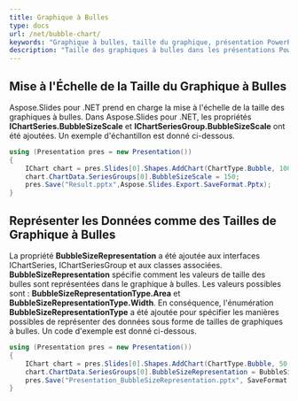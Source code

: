 ```yaml
---
title: Graphique à Bulles
type: docs
url: /net/bubble-chart/
keywords: "Graphique à bulles, taille du graphique, présentation PowerPoint, C#, Csharp, Aspose.Slides pour .NET"
description: "Taille des graphiques à bulles dans les présentations PowerPoint en C# ou .NET"
---
```


## **Mise à l'Échelle de la Taille du Graphique à Bulles**
Aspose.Slides pour .NET prend en charge la mise à l'échelle de la taille des graphiques à bulles. Dans Aspose.Slides pour .NET, les propriétés **IChartSeries.BubbleSizeScale** et **IChartSeriesGroup.BubbleSizeScale** ont été ajoutées. Un exemple d'échantillon est donné ci-dessous.

```c#
using (Presentation pres = new Presentation())
{
	IChart chart = pres.Slides[0].Shapes.AddChart(ChartType.Bubble, 100, 100, 400, 300);
	chart.ChartData.SeriesGroups[0].BubbleSizeScale = 150;
	pres.Save("Result.pptx",Aspose.Slides.Export.SaveFormat.Pptx);
}
```




## **Représenter les Données comme des Tailles de Graphique à Bulles**
La propriété **BubbleSizeRepresentation** a été ajoutée aux interfaces IChartSeries, IChartSeriesGroup et aux classes associées. **BubbleSizeRepresentation** spécifie comment les valeurs de taille des bulles sont représentées dans le graphique à bulles. Les valeurs possibles sont : **BubbleSizeRepresentationType.Area** et **BubbleSizeRepresentationType.Width**. En conséquence, l'énumération **BubbleSizeRepresentationType** a été ajoutée pour spécifier les manières possibles de représenter des données sous forme de tailles de graphiques à bulles. Un code d'exemple est donné ci-dessous.

```c#
using (Presentation pres = new Presentation())
{
    IChart chart = pres.Slides[0].Shapes.AddChart(ChartType.Bubble, 50, 50, 600, 400, true);
    chart.ChartData.SeriesGroups[0].BubbleSizeRepresentation = BubbleSizeRepresentationType.Width;
    pres.Save("Presentation_BubbleSizeRepresentation.pptx", SaveFormat.Pptx);
}
```